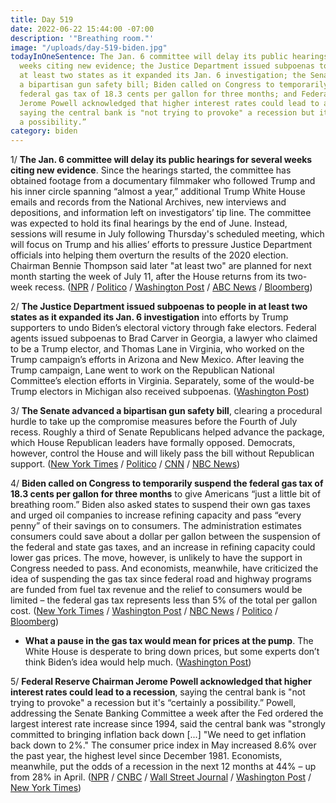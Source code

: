 ```yaml
---
title: Day 519
date: 2022-06-22 15:44:00 -07:00
description: '"Breathing room."'
image: "/uploads/day-519-biden.jpg"
todayInOneSentence: The Jan. 6 committee will delay its public hearings for several
  weeks citing new evidence; the Justice Department issued subpoenas to people in
  at least two states as it expanded its Jan. 6 investigation; the Senate advanced
  a bipartisan gun safety bill; Biden called on Congress to temporarily suspend the
  federal gas tax of 18.3 cents per gallon for three months; and Federal Reserve Chairman
  Jerome Powell acknowledged that higher interest rates could lead to a recession,
  saying the central bank is "not trying to provoke" a recession but it's  “certainly
  a possibility.”
category: biden
---
```


1/ **The Jan. 6 committee will delay its public hearings for several weeks citing new evidence**. Since the hearings started, the committee has obtained footage from a documentary filmmaker who followed Trump and his inner circle spanning “almost a year,” additional Trump White House emails and records from the National Archives, new interviews and depositions, and information left on investigators’ tip line. The committee was expected to hold its final hearings by the end of June. Instead, sessions will resume in July following Thursday's scheduled meeting, which will focus on Trump and his allies’ efforts to pressure Justice Department officials into helping them overturn the results of the 2020 election. Chairman Bennie Thompson said later "at least two" are planned for next month starting the week of July 11, after the House returns from its two-week recess. ([NPR](https://www.npr.org/2022/06/22/1106762904/jan-6-hearings-july) / [Politico](https://www.politico.com/news/2022/06/22/jan-6-panel-revises-hearing-schedule-00041384) / [Washington Post](https://www.washingtonpost.com/politics/2022/06/22/biden-gas-tax-jan6-committee/) / [ABC News](https://abcnews.go.com/Politics/thursday-jan-hearings-pushed-weeks-committee-considers-evidence/story?id=85561293) / [Bloomberg](https://www.bloomberg.com/news/articles/2022-06-22/jan-6-panel-to-pause-hearings-to-weigh-new-evidence-on-attack?sref=MIBMEEoj))

2/ **The Justice Department issued subpoenas to people in at least two states as it expanded its Jan. 6 investigation** into efforts by Trump supporters to undo Biden’s electoral victory through fake electors. Federal agents issued subpoenas to Brad Carver in Georgia, a lawyer who claimed to be a Trump elector, and Thomas Lane in Virginia, who worked on the Trump campaign’s efforts in Arizona and New Mexico. After leaving the Trump campaign, Lane went to work on the Republican National Committee’s election efforts in Virginia. Separately, some of the would-be Trump electors in Michigan also received subpoenas. ([Washington Post](https://www.washingtonpost.com/national-security/2022/06/22/jan6-fbi-electors-subpoenas/))

3/ **The Senate advanced a bipartisan gun safety bill**, clearing a procedural hurdle to take up the compromise measures before the Fourth of July recess. Roughly a third of Senate Republicans helped advance the package, which House Republican leaders have formally opposed. Democrats, however, control the House and will likely pass the bill without Republican support. ([New York Times](https://www.nytimes.com/2022/06/21/us/politics/senate-gun-safety-bill.html) / [Politico](https://www.politico.com/news/2022/06/22/congress-bipartisan-senate-guns-deal-00041430) / [CNN](https://www.cnn.com/2022/06/22/politics/house-republicans-bipartisan-gun-bill/index.html) / [NBC News](https://www.nbcnews.com/politics/congress/house-gop-whip-bipartisan-gun-violence-prevention-bill-rcna34751))


4/ **Biden called on Congress to temporarily suspend the federal gas tax of 18.3 cents per gallon for three months** to give Americans “just a little bit of breathing room.” Biden also asked states to suspend their own gas taxes and urged oil companies to increase refining capacity and pass “every penny” of their savings on to consumers. The administration estimates consumers could save about a dollar per gallon between the suspension of the federal and state gas taxes, and an increase in refining capacity could lower gas prices. The move, however, is unlikely to have the support in Congress needed to pass. And economists, meanwhile, have criticized the idea of suspending the gas tax since federal road and highway programs are funded from fuel tax revenue and the relief to consumers would be limited – the federal gas tax represents less than 5% of the total per gallon cost. ([New York Times](https://www.nytimes.com/2022/06/22/us/politics/biden-gas-tax-holiday.html) / [Washington Post](https://www.washingtonpost.com/politics/2022/06/22/biden-gas-tax-holiday/) / [NBC News](https://www.nbcnews.com/politics/white-house/biden-call-congress-approve-3-month-gas-tax-holiday-rcna34664) / [Politico](https://www.politico.com/news/2022/06/22/biden-russia-gas-prices-tax-00041486) / [Bloomberg](https://www.bloomberg.com/news/articles/2022-06-22/biden-says-gas-tax-pause-would-give-families-bit-of-relief?srnd=premium&sref=MIBMEEoj))
 

* **What a pause in the gas tax would mean for prices at the pump**. The White House is desperate to bring down prices, but some experts don’t think Biden’s idea would help much. ([Washington Post](https://www.washingtonpost.com/business/2022/06/22/biden-gas-tax-holiday/))

5/ **Federal Reserve Chairman Jerome Powell acknowledged that higher interest rates could lead to a recession**, saying the central bank is "not trying to provoke" a recession but it's  “certainly a possibility.” Powell, addressing the Senate Banking Committee a week after the Fed ordered the largest interest rate increase since 1994, said the central bank was "strongly committed to bringing inflation back down [...] "We need to get inflation back down to 2%." The consumer price index in May increased 8.6% over the past year, the highest level since December 1981. Economists, meanwhile, put the odds of a recession in the next 12 months at 44% – up from 28% in April. ([NPR](https://www.npr.org/2022/06/22/1106735608/powell-says-recession-a-possibility-but-not-likely) / [CNBC](https://www.cnbc.com/2022/06/22/powell-tells-congress-the-fed-is-strongly-committed-to-bringing-inflation-down.html) / [Wall Street Journal](https://www.wsj.com/articles/powell-says-fed-needs-compelling-evidence-of-inflation-slowdown-to-alter-rate-rise-path-11655904616?mod=hp_lead_pos1) / [Washington Post](https://www.washingtonpost.com/us-policy/2022/06/22/powell-inflation-congress/) / [New York Times](https://www.nytimes.com/live/2022/06/22/business/economy-news-inflation-stocks))

